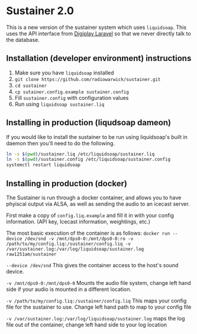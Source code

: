 # Sustainer 2.0

This is a new version of the sustainer system which uses `liquidsoap`. This uses the API interface from [Digiplay Laravel](https://github.com/radiowarwick/digiplay-laravel/) so that we never directly talk to the database.

## Installation (developer environment) instructions

1. Make sure you have `liquidsoap` installed
2. `git clone https://github.com/radiowarwick/sustainer.git`
3. `cd sustainer`
4. `cp sutainer.config.example sustainer.config`
5. Fill `sustainer.config` with configuration values
6. Run using `liquidsoap sustainer.liq`

## Installing in production (liqudsoap dameon)

If you would like to install the sustainer to be run using liquidsoap's built in daemon then you'll need to do the following.

```bash
ln -s $(pwd)/sustainer.liq /etc/liquidsoap/sustainer.liq
ln -s $(pwd)/sustainer.config /etc/liquidsoap/sustainer.config
systemctl restart liquidsoap
```

## Installing in production (docker)

The Sustainer is run through a docker container, and allows you to have phyiscal output via ALSA, as well as sending the audio to an icecast server.

First make a copy of `config.liq.example` and fill it in with your config information. (API key, Icecast information, weightings, etc.)

The most basic execution of the container is as follows:
`docker run --device /dev/snd -v /mnt/dps0-0:/mnt/dps0-0:ro -v /path/to/my/config.liq:/sustainer/config.liq -v /var/sustainer.log:/var/log/liquidsoap/sustainer.log raw1251am/sustainer`

`--device /dev/snd` This gives the container access to the host's sound device.

`-v /mnt/dps0-0:/mnt/dps0-0` Mounts the audio file system, change left hand side if your audio is mounted in a different location.

`-v /path/to/my/config.liq:/sustainer/config.liq` This maps your config file for the sustainer to use. Change left hand path to map to your config file

`-v /var/sustainer.log:/var/log/liquidsoap/sustainer.log` maps the log file out of the container, change left hand side to your log location